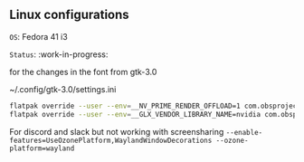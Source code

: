## Linux configurations

`OS`: Fedora 41 i3

`Status`: :work-in-progress:


for the changes in the font from gtk-3.0

~/.config/gtk-3.0/settings.ini

```bash
flatpak override --user --env=__NV_PRIME_RENDER_OFFLOAD=1 com.obsproject.Studio
flatpak override --user --env=__GLX_VENDOR_LIBRARY_NAME=nvidia com.obsproject.Studio\n
```


For discord and slack but not working with screensharing
`--enable-features=UseOzonePlatform,WaylandWindowDecorations --ozone-platform=wayland`
